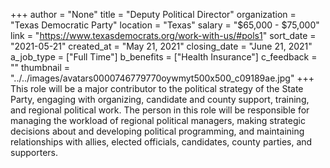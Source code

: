 +++
author = "None"
title = "Deputy Political Director"
organization = "Texas Democratic Party"
location = "Texas"
salary = "$65,000 - $75,000"
link = "https://www.texasdemocrats.org/work-with-us/#pols1"
sort_date = "2021-05-21"
created_at = "May 21, 2021"
closing_date = "June 21, 2021"
a_job_type = ["Full Time"]
b_benefits = ["Health Insurance"]
c_feedback = ""
thumbnail = "../../images/avatars0000746779770oywmyt500x500_c09189ae.jpg"
+++
This role will be a major contributor to the political strategy of the State Party, engaging with organizing, candidate and county support, training, and regional political work. The person in this role will be responsible for managing the workload of regional political managers, making strategic decisions about and developing political programming, and maintaining relationships with allies, elected officials, candidates, county parties, and supporters.